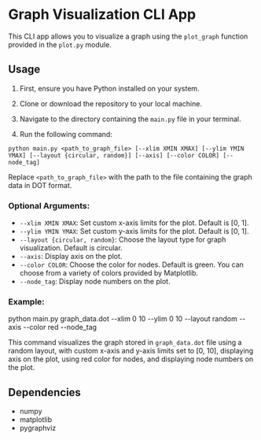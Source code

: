 
# Graph Visualization CLI App

This CLI app allows you to visualize a graph using the `plot_graph` function provided in the `plot.py` module.

## Usage

1. First, ensure you have Python installed on your system.

2. Clone or download the repository to your local machine.

3. Navigate to the directory containing the `main.py` file in your terminal.

4. Run the following command:

`python main.py <path_to_graph_file> [--xlim XMIN XMAX] [--ylim YMIN YMAX] [--layout {circular, random}] [--axis] [--color COLOR] [--node_tag]`



Replace `<path_to_graph_file>` with the path to the file containing the graph data in DOT format.

### Optional Arguments:

- `--xlim XMIN XMAX`: Set custom x-axis limits for the plot. Default is [0, 1].
- `--ylim YMIN YMAX`: Set custom y-axis limits for the plot. Default is [0, 1].
- `--layout {circular, random}`: Choose the layout type for graph visualization. Default is circular.
- `--axis`: Display axis on the plot.
- `--color COLOR`: Choose the color for nodes. Default is green. You can choose from a variety of colors provided by Matplotlib.
- `--node_tag`: Display node numbers on the plot.

### Example:

python main.py graph_data.dot --xlim 0 10 --ylim 0 10 --layout random --axis --color red --node_tag


This command visualizes the graph stored in `graph_data.dot` file using a random layout, with custom x-axis and y-axis limits set to [0, 10], displaying axis on the plot, using red color for nodes, and displaying node numbers on the plot.

## Dependencies

- numpy
- matplotlib
- pygraphviz
